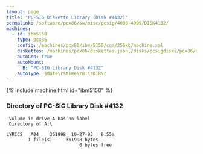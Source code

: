 ```yaml
---
layout: page
title: "PC-SIG Diskette Library (Disk #4132)"
permalink: /software/pcx86/sw/misc/pcsig/4000-4999/DISK4132/
machines:
  - id: ibm5150
    type: pcx86
    config: /machines/pcx86/ibm/5150/cga/256kb/machine.xml
    diskettes: /machines/pcx86/diskettes.json,/disks/pcsigdisks/pcx86/diskettes.json
    autoGen: true
    autoMount:
      B: "PC-SIG Library Disk #4132"
    autoType: $date\r$time\rB:\rDIR\r
---
```


{% include machine.html id="ibm5150" %}

### Directory of PC-SIG Library Disk #4132

     Volume in drive A has no label
     Directory of A:\

    LYRICS   A04    361998  10-27-93   9:55a
            1 file(s)     361998 bytes
                               0 bytes free
